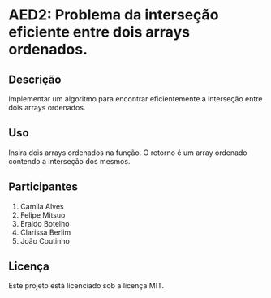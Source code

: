 # AED2: Problema da interseção eficiente entre dois arrays ordenados.

## Descrição
Implementar um algoritmo para encontrar eficientemente a interseção entre dois arrays
ordenados.

## Uso  
Insira dois arrays ordenados na função. O retorno é um array ordenado contendo a interseção dos mesmos. 

## Participantes
1. Camila Alves
2. Felipe Mitsuo
3. Eraldo Botelho
4. Clarissa Berlim
5. João Coutinho

## Licença
Este projeto está licenciado sob a licença MIT.

